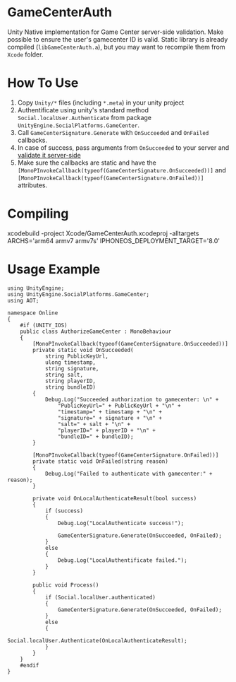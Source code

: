 # GameCenterAuth
Unity Native implementation for Game Center server-side validation. Make possible to ensure the user's gamecenter ID is valid. Static library is already compiled (`libGameCenterAuth.a`), but you may want to recompile them from `Xcode` folder.

# How To Use
1. Copy `Unity/*` files (including `*.meta`) in your unity project
2. Authentificate using unity's standard method `Social.localUser.Authenticate` from package `UnityEngine.SocialPlatforms.GameCenter`.
3. Call `GameCenterSignature.Generate` with `OnSucceeded` and `OnFailed` callbacks.
4. In case of success, pass arguments from `OnSucceeded` to your server and [validate it server-side](https://developer.apple.com/library/ios/documentation/GameKit/Reference/GKLocalPlayer_Ref/#//apple_ref/occ/instm/GKLocalPlayer/generateIdentityVerificationSignatureWithCompletionHandler:)
5. Make sure the callbacks are static and have the `[MonoPInvokeCallback(typeof(GameCenterSignature.OnSucceeded))]` and `[MonoPInvokeCallback(typeof(GameCenterSignature.OnFailed))]` attributes.

# Compiling

xcodebuild -project Xcode/GameCenterAuth.xcodeproj -alltargets ARCHS='arm64 armv7 armv7s' IPHONEOS_DEPLOYMENT_TARGET='8.0'

# Usage Example

```
using UnityEngine;
using UnityEngine.SocialPlatforms.GameCenter;
using AOT;

namespace Online
{
    #if (UNITY_IOS)
    public class AuthorizeGameCenter : MonoBehaviour
    {
        [MonoPInvokeCallback(typeof(GameCenterSignature.OnSucceeded))]
        private static void OnSucceeded(
            string PublicKeyUrl, 
            ulong timestamp,
            string signature,
            string salt,
            string playerID,
            string bundleID)
        {
            Debug.Log("Succeeded authorization to gamecenter: \n" +
                "PublicKeyUrl=" + PublicKeyUrl + "\n" +
                "timestamp=" + timestamp + "\n" +
                "signature=" + signature + "\n" + 
                "salt=" + salt + "\n" +
                "playerID=" + playerID + "\n" +
                "bundleID=" + bundleID);
        }

        [MonoPInvokeCallback(typeof(GameCenterSignature.OnFailed))]
        private static void OnFailed(string reason)
        {
            Debug.Log("Failed to authenticate with gamecenter:" + reason);
        }

        private void OnLocalAuthenticateResult(bool success)
        {
            if (success)
            {
                Debug.Log("LocalAuthenticate success!");

                GameCenterSignature.Generate(OnSucceeded, OnFailed);
            }
            else
            {
                Debug.Log("LocalAuthentificate failed.");
            }
        }

        public void Process()
        {
            if (Social.localUser.authenticated)
            {
                GameCenterSignature.Generate(OnSucceeded, OnFailed);
            }
            else
            {
                Social.localUser.Authenticate(OnLocalAuthenticateResult);
            }
        }
    }
    #endif
}
```

